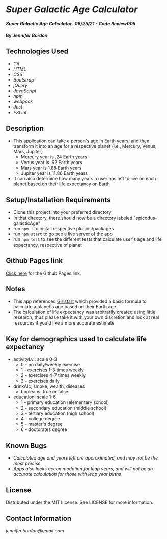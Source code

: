 # _Super Galactic Age Calculator_

#### _Super Galactic Age Calculator- 06/25/21 - Code Review005_

#### By _**Jennifer Bordon**_

## Technologies Used

* _Git_
* _HTML_
* _CSS_ 
* _Bootstrap_
* _jQuery_
* _JavaScript_
* _npm_
* _webpack_
* _Jest_
* _ESLint_


## Description
* This application can take a person's age in Earth years, and then transform it into an age for a respective planet (i.e., Mercury, Venus, Mars, Jupiter)
  - Mercury year is .24 Earth years
  - Venus year is .62 Earth years
  - Mars year is 1.88 Earth years
  - Jupiter year is 11.86 Earth years
* It can also determine how many years a user has left to live on each planet based on their life expectancy on Earth
## Setup/Installation Requirements
* Clone this project into your preferred directory
* In that directory, there should now be a directory labeled "epicodus-galacticAge"
* run `npm i` to install respective plugins/packages
* run `npm start` to go see a live server of the app
* run `npm test` to see the different tests that calculate user's age and life expectancy, respective of planet

## Github Pages link

[Click here](https://github.com/bordonj/epicodus-galacticAge) for the Github Pages link. 
## Notes
* This app referenced [Girlstart](http://girlstart.org/wp-content/uploads/2017/07/13.Age-on-Planets.pdf) which provided a basic formula to calculate a planet's age based on their Earth age
* The calculation of life expectancy was arbitrarily created using little research, thus please take it with your own discretion and look at real resources if you'd like a more accurate estimate

## Key for demographics used to calculate life expectancy
* activityLvl: scale 0-3
  * 0 - no daily/weekly exercise
  * 1 - exercises 1-3 times weekly
  * 2 - exercises 4-7 times weekly
  * 3 - exercises daily
* drinkAlc, smoke, wealth, diseases
  * booleans: true or false
* education: scale 1-6
  * 1 - primary education (elementary school)
  * 2 - secondary education (middle school)
  * 3 - tertiary education (high school)
  * 4 - college degree
  * 5 - master's degree
  * 6 - doctorates degree
## Known Bugs

* _Calculated age and years left are approximated, and may not be the most precise_
* _Apps also lacks accommodation for leap years, and will not be an accurate calculation for those with leap year births_

## License

Distributed under the MIT License. See LICENSE for more information.

## Contact Information

_jennifer.bordon@gmail.com_